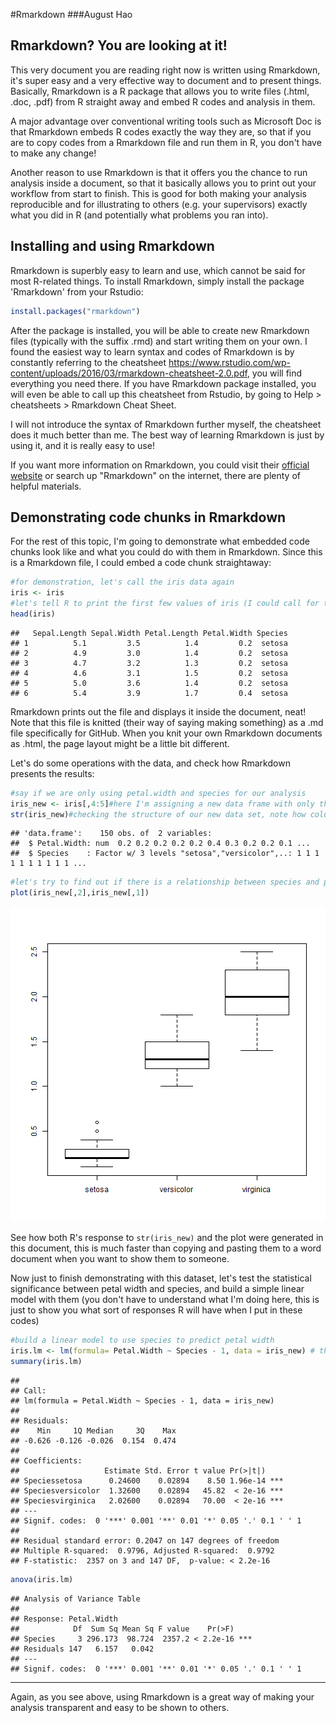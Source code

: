 
#Rmarkdown
###August Hao


## Rmarkdown? You are looking at it!

This very document you are reading right now is written using Rmarkdown, it's super easy and a very effective way to document and to present things. Basically, Rmarkdown is a R package that allows you to write files (.html, .doc, .pdf) from R straight away and embed R codes and analysis in them.  

A major advantage over conventional writing tools such as Microsoft Doc is that Rmarkdown embeds R codes exactly the way they are, so that if you are to copy codes from a Rmarkdown file and run them in R, you don't have to make any change!  

Another reason to use Rmarkdown is that it offers you the chance to run analysis inside a document, so that it basically allows you to print out your workflow from start to finish. This is good for both making your analysis reproducible and for illustrating to others (e.g. your supervisors) exactly what you did in R (and potentially what problems you ran into).

## Installing and using Rmarkdown

Rmarkdown is superbly easy to learn and use, which cannot be said for most R-related things. To install Rmarkdown, simply install the package 'Rmarkdown' from your Rstudio:


```r
install.packages("rmarkdown")
```


After the package is installed, you will be able to create new Rmarkdown files (typically with the suffix .rmd) and start writing them on your own. I found the easiest way to learn syntax and codes of Rmarkdown is by constantly referring to the cheatsheet <https://www.rstudio.com/wp-content/uploads/2016/03/rmarkdown-cheatsheet-2.0.pdf>, you will find everything you need there. If you have Rmarkdown package installed, you will even be able to call up this cheatsheet from Rstudio, by going to Help > cheatsheets > Rmarkdown Cheat Sheet.  


I will not introduce the syntax of Rmarkdown further myself, the cheatsheet does it much better than me. The best way of learning Rmarkdown is just by using it, and it is really easy to use!  

If you want more information on Rmarkdown, you could visit their [official website](http://rmarkdown.rstudio.com/) or search up "Rmarkdown" on the internet, there are plenty of helpful materials.


## Demonstrating code chunks in Rmarkdown

For the rest of this topic, I'm going to demonstrate what embedded code chunks look like and what you could do with them in Rmarkdown. Since this is a Rmarkdown file, I could embed a code chunk straightaway:  



```r
#for demonstration, let's call the iris data again
iris <- iris
#let's tell R to print the first few values of iris (I could call for the entire data set as well, but that would take too much space...)
head(iris)
```

```
##   Sepal.Length Sepal.Width Petal.Length Petal.Width Species
## 1          5.1         3.5          1.4         0.2  setosa
## 2          4.9         3.0          1.4         0.2  setosa
## 3          4.7         3.2          1.3         0.2  setosa
## 4          4.6         3.1          1.5         0.2  setosa
## 5          5.0         3.6          1.4         0.2  setosa
## 6          5.4         3.9          1.7         0.4  setosa
```

Rmarkdown prints out the file and displays it inside the document, neat! Note that this file is knitted (their way of saying making something) as a .md file specifically for GitHub. When you knit your own Rmarkdown documents as .html, the page layout might be a little bit different.  

Let's do some operations with the data, and check how Rmarkdown presents the results:


```r
#say if we are only using petal.width and species for our analysis
iris_new <- iris[,4:5]#here I'm assigning a new data frame with only the 4th and the 5th columns of the original iris data.
str(iris_new)#checking the structure of our new data set, note how column number is 2 instead of 5
```

```
## 'data.frame':	150 obs. of  2 variables:
##  $ Petal.Width: num  0.2 0.2 0.2 0.2 0.2 0.4 0.3 0.2 0.2 0.1 ...
##  $ Species    : Factor w/ 3 levels "setosa","versicolor",..: 1 1 1 1 1 1 1 1 1 1 ...
```

```r
#let's try to find out if there is a relationship between species and petal width, let's plot one against another
plot(iris_new[,2],iris_new[,1])
```

![plot of chunk unnamed-chunk-3](figure/unnamed-chunk-3-1.png) 

See how both R's response to `str(iris_new)` and the plot were generated in this document, this is much faster than copying and pasting them to a word document when you want to show them to someone.  

Now just to finish demonstrating with this dataset, let's test the statistical significance between petal width and species, and build a simple linear model with them (you don't have to understand what I'm doing here, this is just to show you what sort of responses R will have when I put in these codes)


```r
#build a linear model to use species to predict petal width
iris.lm <- lm(formula= Petal.Width ~ Species - 1, data = iris_new) # the - 1 is for omitting intercept
summary(iris.lm)
```

```
## 
## Call:
## lm(formula = Petal.Width ~ Species - 1, data = iris_new)
## 
## Residuals:
##    Min     1Q Median     3Q    Max 
## -0.626 -0.126 -0.026  0.154  0.474 
## 
## Coefficients:
##                   Estimate Std. Error t value Pr(>|t|)    
## Speciessetosa      0.24600    0.02894    8.50 1.96e-14 ***
## Speciesversicolor  1.32600    0.02894   45.82  < 2e-16 ***
## Speciesvirginica   2.02600    0.02894   70.00  < 2e-16 ***
## ---
## Signif. codes:  0 '***' 0.001 '**' 0.01 '*' 0.05 '.' 0.1 ' ' 1
## 
## Residual standard error: 0.2047 on 147 degrees of freedom
## Multiple R-squared:  0.9796,	Adjusted R-squared:  0.9792 
## F-statistic:  2357 on 3 and 147 DF,  p-value: < 2.2e-16
```

```r
anova(iris.lm)
```

```
## Analysis of Variance Table
## 
## Response: Petal.Width
##            Df  Sum Sq Mean Sq F value    Pr(>F)    
## Species     3 296.173  98.724  2357.2 < 2.2e-16 ***
## Residuals 147   6.157   0.042                      
## ---
## Signif. codes:  0 '***' 0.001 '**' 0.01 '*' 0.05 '.' 0.1 ' ' 1
```

***
Again, as you see above, using Rmarkdown is a great way of making your analysis transparent and easy to be shown to others.
